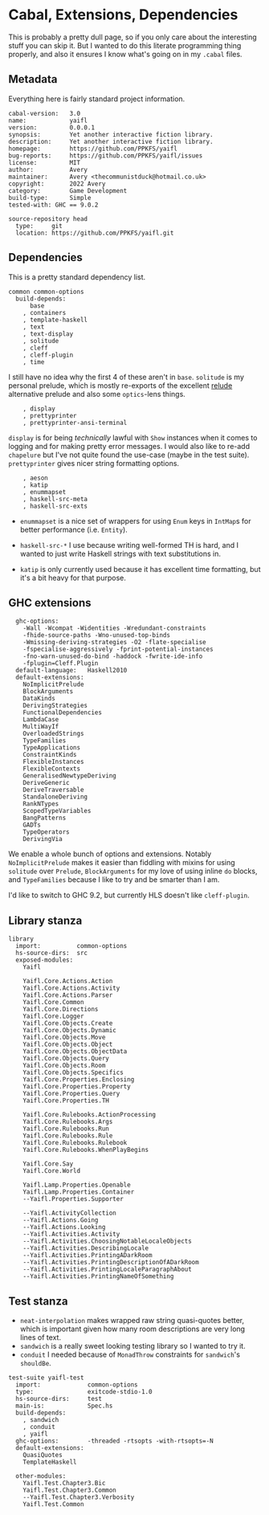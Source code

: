 # Cabal, Extensions, Dependencies

This is probably a pretty dull page, so if you only care about the interesting stuff
you can skip it. But I wanted to do this literate programming thing properly, and also
it ensures I know what's going on in my `.cabal` files.

## Metadata

Everything here is fairly standard project information.

```cabal file=yaifl.cabal header="1"
cabal-version:   3.0
name:            yaifl
version:         0.0.0.1
synopsis:        Yet another interactive fiction library.
description:     Yet another interactive fiction library.
homepage:        https://github.com/PPKFS/yaifl
bug-reports:     https://github.com/PPKFS/yaifl/issues
license:         MIT
author:          Avery
maintainer:      Avery <thecommunistduck@hotmail.co.uk>
copyright:       2022 Avery
category:        Game Development
build-type:      Simple
tested-with: GHC == 9.0.2

source-repository head
  type:     git
  location: https://github.com/PPKFS/yaifl.git
```

## Dependencies

This is a pretty standard dependency list.

```cabal file=yaifl.cabal
common common-options
  build-depends:
      base
    , containers
    , template-haskell
    , text
    , text-display
    , solitude
    , cleff
    , cleff-plugin
    , time
```

I still have no idea why the first 4 of these aren't in `base`. `solitude` is my personal prelude, which is
mostly re-exports of the excellent [relude](https://hackage.haskell.org/package/relude) alternative prelude and
also some `optics`-lens things. 

```cabal file=yaifl.cabal
    , display
    , prettyprinter
    , prettyprinter-ansi-terminal
```

`display` is for being *technically* lawful with `Show` instances when it comes to logging and for making pretty error messages. I would also like to re-add `chapelure` but I've not quite found the use-case (maybe in the test suite). `prettyprinter` gives nicer string formatting options.

```cabal file=yaifl.cabal
    , aeson
    , katip
    , enummapset
    , haskell-src-meta
    , haskell-src-exts
```

- `enummapset` is a nice set of wrappers for using `Enum` keys in `IntMap`s for better performance (i.e. `Entity`).
- `haskell-src-*` I use because writing well-formed TH is hard, and I wanted to just write Haskell strings with
text substitutions in. 

- `katip` is only currently used because it has excellent time formatting, but it's a bit heavy for that purpose.

## GHC extensions

```cabal file=yaifl.cabal
  ghc-options:
    -Wall -Wcompat -Widentities -Wredundant-constraints 
    -fhide-source-paths -Wno-unused-top-binds
    -Wmissing-deriving-strategies -O2 -flate-specialise
    -fspecialise-aggressively -fprint-potential-instances
    -fno-warn-unused-do-bind -haddock -fwrite-ide-info
    -fplugin=Cleff.Plugin
  default-language:   Haskell2010
  default-extensions:
    NoImplicitPrelude
    BlockArguments
    DataKinds
    DerivingStrategies
    FunctionalDependencies
    LambdaCase
    MultiWayIf
    OverloadedStrings
    TypeFamilies
    TypeApplications
    ConstraintKinds
    FlexibleInstances
    FlexibleContexts
    GeneralisedNewtypeDeriving
    DeriveGeneric
    DeriveTraversable
    StandaloneDeriving
    RankNTypes
    ScopedTypeVariables
    BangPatterns
    GADTs
    TypeOperators
    DerivingVia
```

We enable a whole bunch of options and extensions. Notably `NoImplicitPrelude` makes it easier than fiddling with
mixins for using `solitude` over `Prelude`, `BlockArguments` for my love of using inline `do` blocks, and `TypeFamilies`
because I like to try and be smarter than I am.

I'd like to switch to GHC 9.2, but currently HLS doesn't like `cleff-plugin`.

## Library stanza
```cabal file=yaifl.cabal
library
  import:          common-options
  hs-source-dirs:  src
  exposed-modules:
    Yaifl

    Yaifl.Core.Actions.Action
    Yaifl.Core.Actions.Activity
    Yaifl.Core.Actions.Parser
    Yaifl.Core.Common
    Yaifl.Core.Directions
    Yaifl.Core.Logger
    Yaifl.Core.Objects.Create
    Yaifl.Core.Objects.Dynamic
    Yaifl.Core.Objects.Move
    Yaifl.Core.Objects.Object
    Yaifl.Core.Objects.ObjectData
    Yaifl.Core.Objects.Query
    Yaifl.Core.Objects.Room
    Yaifl.Core.Objects.Specifics
    Yaifl.Core.Properties.Enclosing
    Yaifl.Core.Properties.Property
    Yaifl.Core.Properties.Query
    Yaifl.Core.Properties.TH

    Yaifl.Core.Rulebooks.ActionProcessing
    Yaifl.Core.Rulebooks.Args
    Yaifl.Core.Rulebooks.Run
    Yaifl.Core.Rulebooks.Rule
    Yaifl.Core.Rulebooks.Rulebook
    Yaifl.Core.Rulebooks.WhenPlayBegins

    Yaifl.Core.Say
    Yaifl.Core.World

    Yaifl.Lamp.Properties.Openable
    Yaifl.Lamp.Properties.Container
    --Yaifl.Properties.Supporter

    --Yaifl.ActivityCollection
    --Yaifl.Actions.Going
    --Yaifl.Actions.Looking
    --Yaifl.Activities.Activity
    --Yaifl.Activities.ChoosingNotableLocaleObjects
    --Yaifl.Activities.DescribingLocale
    --Yaifl.Activities.PrintingADarkRoom
    --Yaifl.Activities.PrintingDescriptionOfADarkRoom
    --Yaifl.Activities.PrintingLocaleParagraphAbout
    --Yaifl.Activities.PrintingNameOfSomething
```

## Test stanza

- `neat-interpolation` makes wrapped raw string quasi-quotes better, which is important given
how many room descriptions are very long lines of text. 
- `sandwich` is a really sweet looking testing library so I wanted to try it.
- `conduit` I needed because of `MonadThrow` constraints for `sandwich`'s `shouldBe`.
```cabal file=yaifl.cabal
test-suite yaifl-test
  import:             common-options
  type:               exitcode-stdio-1.0
  hs-source-dirs:     test
  main-is:            Spec.hs
  build-depends:
    , sandwich
    , conduit
    , yaifl
  ghc-options:        -threaded -rtsopts -with-rtsopts=-N
  default-extensions:
    QuasiQuotes
    TemplateHaskell

  other-modules:
    Yaifl.Test.Chapter3.Bic
    Yaifl.Test.Chapter3.Common
    --Yaifl.Test.Chapter3.Verbosity
    Yaifl.Test.Common
```
